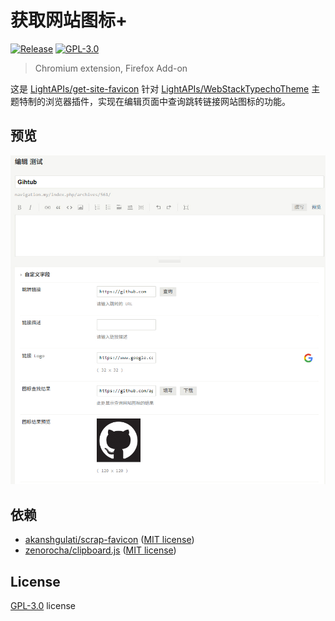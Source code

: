 # 获取网站图标+

[![Release](https://img.shields.io/github/v/release/LightAPIs/webstack-get-site-favicon.svg)](https://github.com/LightAPIs/webstack-get-site-favicon/releases/latest) [![GPL-3.0](https://img.shields.io/github/license/LightAPIs/webstack-get-site-favicon.svg)](/LICENSE)

> Chromium extension, Firefox Add-on

这是 [LightAPIs/get-site-favicon](https://github.com/LightAPIs/get-site-favicon) 针对 [LightAPIs/WebStackTypechoTheme](https://github.com/LightAPIs/WebStackTypechoTheme) 主题特制的浏览器插件，实现在编辑页面中查询跳转链接网站图标的功能。

## 预览

![edit](img/edit.jpg)

## 依赖

- [akanshgulati/scrap-favicon](https://github.com/akanshgulati/scrap-favicon) ([MIT license](https://github.com/akanshgulati/scrap-favicon/blob/master/LICENSE))
- [zenorocha/clipboard.js](https://github.com/zenorocha/clipboard.js) ([MIT license](https://github.com/zenorocha/clipboard.js/blob/master/LICENSE))

## License

[GPL-3.0](./LICENSE) license

